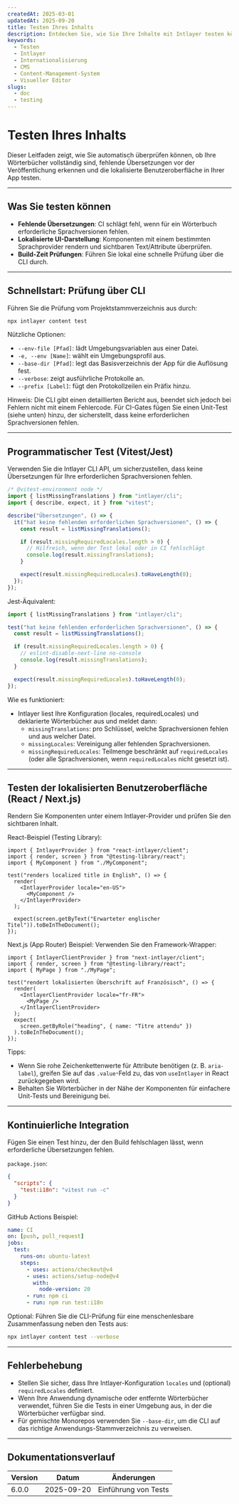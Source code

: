 ```yaml
---
createdAt: 2025-03-01
updatedAt: 2025-09-20
title: Testen Ihres Inhalts
description: Entdecken Sie, wie Sie Ihre Inhalte mit Intlayer testen können.
keywords:
  - Testen
  - Intlayer
  - Internationalisierung
  - CMS
  - Content-Management-System
  - Visueller Editor
slugs:
  - doc
  - testing
---
```


# Testen Ihres Inhalts

Dieser Leitfaden zeigt, wie Sie automatisch überprüfen können, ob Ihre Wörterbücher vollständig sind, fehlende Übersetzungen vor der Veröffentlichung erkennen und die lokalisierte Benutzeroberfläche in Ihrer App testen.

---

## Was Sie testen können

- **Fehlende Übersetzungen**: CI schlägt fehl, wenn für ein Wörterbuch erforderliche Sprachversionen fehlen.
- **Lokalisierte UI-Darstellung**: Komponenten mit einem bestimmten Sprachprovider rendern und sichtbaren Text/Attribute überprüfen.
- **Build-Zeit Prüfungen**: Führen Sie lokal eine schnelle Prüfung über die CLI durch.

---

## Schnellstart: Prüfung über CLI

Führen Sie die Prüfung vom Projektstammverzeichnis aus durch:

```bash
npx intlayer content test
```

Nützliche Optionen:

- `--env-file [Pfad]`: lädt Umgebungsvariablen aus einer Datei.
- `-e, --env [Name]`: wählt ein Umgebungsprofil aus.
- `--base-dir [Pfad]`: legt das Basisverzeichnis der App für die Auflösung fest.
- `--verbose`: zeigt ausführliche Protokolle an.
- `--prefix [Label]`: fügt den Protokollzeilen ein Präfix hinzu.

Hinweis: Die CLI gibt einen detaillierten Bericht aus, beendet sich jedoch bei Fehlern nicht mit einem Fehlercode. Für CI-Gates fügen Sie einen Unit-Test (siehe unten) hinzu, der sicherstellt, dass keine erforderlichen Sprachversionen fehlen.

---

## Programmatischer Test (Vitest/Jest)

Verwenden Sie die Intlayer CLI API, um sicherzustellen, dass keine Übersetzungen für Ihre erforderlichen Sprachversionen fehlen.

```ts file=i18n.test.ts
/* @vitest-environment node */
import { listMissingTranslations } from "intlayer/cli";
import { describe, expect, it } from "vitest";

describe("Übersetzungen", () => {
  it("hat keine fehlenden erforderlichen Sprachversionen", () => {
    const result = listMissingTranslations();

    if (result.missingRequiredLocales.length > 0) {
      // Hilfreich, wenn der Test lokal oder in CI fehlschlägt
      console.log(result.missingTranslations);
    }

    expect(result.missingRequiredLocales).toHaveLength(0);
  });
});
```

Jest-Äquivalent:

```ts file=i18n.test.ts
import { listMissingTranslations } from "intlayer/cli";

test("hat keine fehlenden erforderlichen Sprachversionen", () => {
  const result = listMissingTranslations();

  if (result.missingRequiredLocales.length > 0) {
    // eslint-disable-next-line no-console
    console.log(result.missingTranslations);
  }

  expect(result.missingRequiredLocales).toHaveLength(0);
});
```

Wie es funktioniert:

- Intlayer liest Ihre Konfiguration (locales, requiredLocales) und deklarierte Wörterbücher aus und meldet dann:
  - `missingTranslations`: pro Schlüssel, welche Sprachversionen fehlen und aus welcher Datei.
  - `missingLocales`: Vereinigung aller fehlenden Sprachversionen.
  - `missingRequiredLocales`: Teilmenge beschränkt auf `requiredLocales` (oder alle Sprachversionen, wenn `requiredLocales` nicht gesetzt ist).

---

## Testen der lokalisierten Benutzeroberfläche (React / Next.js)

Rendern Sie Komponenten unter einem Intlayer-Provider und prüfen Sie den sichtbaren Inhalt.

React-Beispiel (Testing Library):

```tsx
import { IntlayerProvider } from "react-intlayer/client";
import { render, screen } from "@testing-library/react";
import { MyComponent } from "./MyComponent";

test("renders localized title in English", () => {
  render(
    <IntlayerProvider locale="en-US">
      <MyComponent />
    </IntlayerProvider>
  );

  expect(screen.getByText("Erwarteter englischer Titel")).toBeInTheDocument();
});
```

Next.js (App Router) Beispiel: Verwenden Sie den Framework-Wrapper:

```tsx
import { IntlayerClientProvider } from "next-intlayer/client";
import { render, screen } from "@testing-library/react";
import { MyPage } from "./MyPage";

test("rendert lokalisierten Überschrift auf Französisch", () => {
  render(
    <IntlayerClientProvider locale="fr-FR">
      <MyPage />
    </IntlayerClientProvider>
  );
  expect(
    screen.getByRole("heading", { name: "Titre attendu" })
  ).toBeInTheDocument();
});
```

Tipps:

- Wenn Sie rohe Zeichenkettenwerte für Attribute benötigen (z. B. `aria-label`), greifen Sie auf das `.value`-Feld zu, das von `useIntlayer` in React zurückgegeben wird.
- Behalten Sie Wörterbücher in der Nähe der Komponenten für einfachere Unit-Tests und Bereinigung bei.

---

## Kontinuierliche Integration

Fügen Sie einen Test hinzu, der den Build fehlschlagen lässt, wenn erforderliche Übersetzungen fehlen.

`package.json`:

```json
{
  "scripts": {
    "test:i18n": "vitest run -c"
  }
}
```

GitHub Actions Beispiel:

```yaml
name: CI
on: [push, pull_request]
jobs:
  test:
    runs-on: ubuntu-latest
    steps:
      - uses: actions/checkout@v4
      - uses: actions/setup-node@v4
        with:
          node-version: 20
      - run: npm ci
      - run: npm run test:i18n
```

Optional: Führen Sie die CLI-Prüfung für eine menschenlesbare Zusammenfassung neben den Tests aus:

```bash
npx intlayer content test --verbose
```

---

## Fehlerbehebung

- Stellen Sie sicher, dass Ihre Intlayer-Konfiguration `locales` und (optional) `requiredLocales` definiert.
- Wenn Ihre Anwendung dynamische oder entfernte Wörterbücher verwendet, führen Sie die Tests in einer Umgebung aus, in der die Wörterbücher verfügbar sind.
- Für gemischte Monorepos verwenden Sie `--base-dir`, um die CLI auf das richtige Anwendungs-Stammverzeichnis zu verweisen.

---

## Dokumentationsverlauf

| Version | Datum      | Änderungen           |
| ------- | ---------- | -------------------- |
| 6.0.0   | 2025-09-20 | Einführung von Tests |
